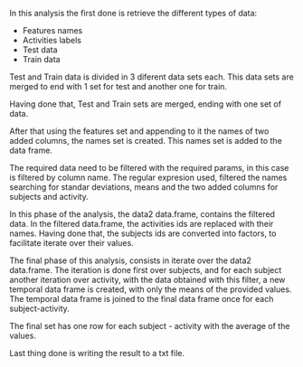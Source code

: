 In this analysis the first done is retrieve the different types of data:

- Features names
- Activities labels
- Test data
- Train data

Test and Train data is divided in 3 diferent data sets each. 
This data sets are merged to end with 1 set for test and another one for train.

Having done that, Test and Train sets are merged, ending with one set of data.

After that using the features set and appending to it the names of two added columns, the names set is created.
This names set is added to the data frame.

The required data need to be filtered with the required params, in this case is filtered by column name.
The regular expresion used, filtered the names searching for standar deviations, means and the two added columns 
for subjects and activity.

In this phase of the analysis, the data2 data.frame, contains the filtered data.
In the filtered data.frame, the activities ids are replaced with their names.
Having done that, the subjects ids are converted into factors, to facilitate iterate over their values.

The final phase of this analysis, consists in iterate over the data2 data.frame.
The iteration is done first over subjects, and for each subject another iteration over activity, with the 
data obtained with this filter, a new temporal data frame is created, with only the means of the provided values.
The temporal data frame is joined to the final data frame once for each subject-activity.

The final set has one row for each subject - activity with the average of the values.

Last thing done is writing the result to a txt file.
